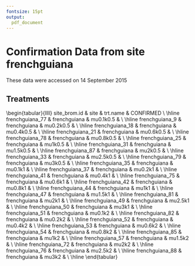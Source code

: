 ```yaml
---
fontsize: 15pt
output:
  pdf_document
---
```




# Confirmation Data from site **frenchguiana**

These data were accessed on 14 September 2015

## Treatments

\begin{tabular}{llll}
 site\_brom.id & site & trt.name & CONFIRMED \\ 
  \hline frenchguiana\_77 & frenchguiana & mu0.1k0.5 &      \\ 
   \hline
frenchguiana\_9 & frenchguiana & mu0.2k0.5 &      \\ 
   \hline
frenchguiana\_18 & frenchguiana & mu0.4k0.5 &      \\ 
   \hline
frenchguiana\_21 & frenchguiana & mu0.6k0.5 &      \\ 
   \hline
frenchguiana\_78 & frenchguiana & mu0.8k0.5 &      \\ 
   \hline
frenchguiana\_25 & frenchguiana & mu1k0.5 &      \\ 
   \hline
frenchguiana\_31 & frenchguiana & mu1.5k0.5 &      \\ 
   \hline
frenchguiana\_87 & frenchguiana & mu2k0.5 &      \\ 
   \hline
frenchguiana\_33 & frenchguiana & mu2.5k0.5 &      \\ 
   \hline
frenchguiana\_79 & frenchguiana & mu3k0.5 &      \\ 
   \hline
frenchguiana\_35 & frenchguiana & mu0.1k1 &      \\ 
   \hline
frenchguiana\_37 & frenchguiana & mu0.2k1 &      \\ 
   \hline
frenchguiana\_41 & frenchguiana & mu0.4k1 &      \\ 
   \hline
frenchguiana\_75 & frenchguiana & mu0.6k1 &      \\ 
   \hline
frenchguiana\_42 & frenchguiana & mu0.8k1 &      \\ 
   \hline
frenchguiana\_44 & frenchguiana & mu1k1 &      \\ 
   \hline
frenchguiana\_47 & frenchguiana & mu1.5k1 &      \\ 
   \hline
frenchguiana\_81 & frenchguiana & mu2k1 &      \\ 
   \hline
frenchguiana\_49 & frenchguiana & mu2.5k1 &      \\ 
   \hline
frenchguiana\_50 & frenchguiana & mu3k1 &      \\ 
   \hline
frenchguiana\_51 & frenchguiana & mu0.1k2 &      \\ 
   \hline
frenchguiana\_82 & frenchguiana & mu0.2k2 &      \\ 
   \hline
frenchguiana\_52 & frenchguiana & mu0.4k2 &      \\ 
   \hline
frenchguiana\_53 & frenchguiana & mu0.6k2 &      \\ 
   \hline
frenchguiana\_54 & frenchguiana & mu0.8k2 &      \\ 
   \hline
frenchguiana\_85 & frenchguiana & mu1k2 &      \\ 
   \hline
frenchguiana\_57 & frenchguiana & mu1.5k2 &      \\ 
   \hline
frenchguiana\_72 & frenchguiana & mu2k2 &      \\ 
   \hline
frenchguiana\_76 & frenchguiana & mu2.5k2 &      \\ 
   \hline
frenchguiana\_88 & frenchguiana & mu3k2 &      \\ 
   \hline
\end{tabular}

